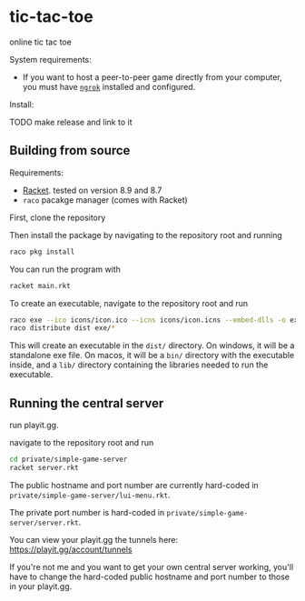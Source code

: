 tic-tac-toe
===========
online tic tac toe

System requirements:
* If you want to host a peer-to-peer game directly from your computer, you must have [`ngrok`](https://ngrok.com) installed and configured.

Install:

TODO make release and link to it

## Building from source

Requirements:

* [Racket](https://racket-lang.org/). tested on version 8.9 and 8.7
* `raco` pacakge manager (comes with Racket)

First, clone the repository

Then install the package by navigating to the repository root and running

``` sh
raco pkg install
```

You can run the program with

``` sh
racket main.rkt
```

To create an executable, navigate to the repository root and run

``` sh
raco exe --ico icons/icon.ico --icns icons/icon.icns --embed-dlls -o exe/tic-tac-toe main.rkt
raco distribute dist exe/*
```

This will create an executable in the `dist/` directory. On windows, it will be a standalone exe file. On macos, it will be a `bin/` directory with the executable inside, and a `lib/` directory containing the libraries needed to run the executable.


## Running the central server

run playit.gg.

navigate to the repository root and run

``` sh
cd private/simple-game-server
racket server.rkt
```

The public hostname and port number are currently hard-coded in `private/simple-game-server/lui-menu.rkt`.

The private port number is hard-coded in `private/simple-game-server/server.rkt`.

You can view your playit.gg the tunnels here: https://playit.gg/account/tunnels

If you're not me and you want to get your own central server working, you'll have to change the hard-coded public hostname and port number to those in your playit.gg.
